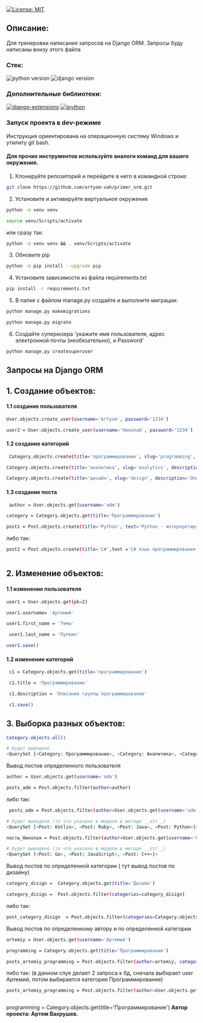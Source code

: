 [![License: MIT](https://img.shields.io/badge/License-MIT-brightgreen.svg)](https://opensource.org/licenses/MIT)



## Описание:
Для тренеровки написания запросов на Django ORM. Запросы буду написаны внизу этого файла



### **Стек:**
![python version](https://img.shields.io/badge/Python-3.11-brightgreen)   ![django version](https://img.shields.io/badge/Django-4.2.3-brightgreen)


### **Дополнительные библиотеки:**
[![django-extensions](https://img.shields.io/badge/django--extensions-3.2.3-blue)](https://pypi.org/project/django-extensions/3.2.3/)
[![ipython](https://img.shields.io/badge/ipython-8.14.0-blue)](https://pypi.org/project/ipython/8.14.0/)




### **Запуск проекта в dev-режиме**
Инструкция ориентирована на операционную систему Windows и утилиту git bash.<br/>
#### Для прочих инструментов используйте аналоги команд для вашего окружения.

1. Клонируйте репозиторий и перейдите в него в командной строке:

```bash
git clone https://github.com/artyom-vah/primer_orm.git
```

2. Установите и активируйте виртуальное окружение
```bash
python -m venv venv
```
```bash
source venv/Scripts/activate
```
или сразу так:
```bash
python -m venv venv && . venv/Scripts/activate
```
3. Обновите pip 
```bash
python -m pip install --upgrade pip
```
4. Установите зависимости из файла requirements.txt
```bash
pip install -r requirements.txt
```
5. В папке с файлом manage.py создайте и выполните миграции:
```bash
python manage.py makemigrations
```
```bash
python manage.py migrate
```
6. Создайте суперюзера 'укажите имя пользователя, адрес электронной почты (необязательно), и Password'
```bash
python manage.py createsuperuser
```

## Запросы на Django ORM

## 1. Создание объектов:
#### 1.1 создание пользователя
```bash
User.objects.create_user(username='Artyom', password='1234')
```
```bash
user2 = User.objects.create_user(username='Николай', password='1234')
```
#### 1.2 создание категорий
```bash
 Category.objects.create(title='программирование', slug='programming', description='Описание категории - программирование')
```
```bash
Category.objects.create(title='аналитика', slug='analytics', description='Описание категории - аналитика')
```
```bash
Category.objects.create(title='дизайн', slug='design', description='Описание категории - дизайн')
```
#### 1.3 создание поста
```bash
 author = User.objects.get(username='adm')
```
```bash
category = Category.objects.get(title='Программирование')
```
```bash
post1 = Post.objects.create(title='Python', text='Python - интерпретируемый язык программирования высокого уровня с динамической типизацией. Он обладает простым и понятным синтаксисом.', author=author, categories=category)
```
либо так:
```bash
post2 = Post.objects.create(title='C#',text ='C# язык программирования, разработанный компанией Microsoft. Он является объектно-ориентированным языком с широкими возможностямиюю .', author=User.objects.get(username='Артемий'), categories=Category.objects.get(title='Программирование'))
```

```bash

```
## 2. Изменение объектов:
#### 1.1 изменение пользователя
```bash
user1 = User.objects.get(pk=2)
```
```bash
user1.username= 'Артемий'
```
```bash
user1.first_name = 'Тема'
```
```bash
 user1.last_name = 'Пупкин'
```
```bash
user1.save()
```

#### 1.2 изменение категорий
```bash
 c1 = Category.objects.get(title='программирование')
```
```bash
 c1.title = 'Программирование'
```
```bash
 c1.description = 'Описание группы программирование'
```
```bash
 c1.save()
```


## 3. Выборка разных объектов:
```bash
Category.objects.all()
```
```bash 
# будет выведено
<QuerySet [<Category: Программирование>, <Category: Аналитика>, <Category: Дизайн>]>
```

Вывод постов определенного пользователя
```bash
author = User.objects.get(username='adm')
```
```bash
posts_adm = Post.objects.filter(author=author)
```
либо так:
```bash
 posts_adm = Post.objects.filter(author=User.objects.get(username='adm'))
```
```bash
# будет выведено (то что указано в модели в методе __str__)
<QuerySet [<Post: Kotlin>, <Post: Ruby>, <Post: Java>, <Post: Python>]>
```
```bash
посты_Николая = Post.objects.filter(author=User.objects.get(username='Николай'))
```
```bash
# будет выведено (то что указано в модели в методе __str__)
<QuerySet [<Post: Go>, <Post: JavaScript>, <Post: C++>]>
```
Вывод постов по определенной категории ( тут вывод постов по дизайну)
```bash
category_disign =  Category.objects.get(title='Дизайн')
```
```bash
category_disign =  Post.objects.filter(categories=category_disign)
```
либо так:
```bash
post_category_disign  = Post.objects.filter(categories=Category.objects.get(title='Дизайн'))
```

Вывод постов по определенному автору и по определенной категории  
```bash
artemiy = User.objects.get(username='Артемий')
```
```bash
programming = Category.objects.get(title='Программирование')
```
```bash
posts_artemiy_programming = Post.objects.filter(author=artemiy, categories=programming)
```
либо так: (в данном слуе делает 2 запроса к бд, сначала выбирает user Артемий, потом выбирается категория Программирование)
```bash
posts_artemiy_programming = Post.objects.filter(author=User.objects.get(username='Артемий'), categories=Category.objects.get(title='Программирование'))
```

```bash

```
 programming = Category.objects.get(title='Программирование')
**Автор проекта: Артем Вахрушев.**
